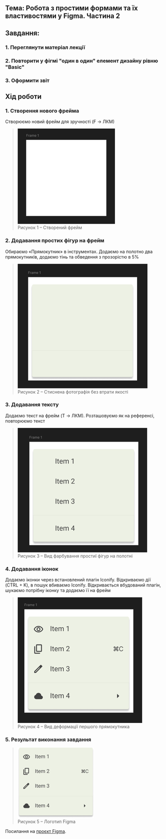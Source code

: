 ## Тема: Робота з простими формами та їх властивостями у Figma. Частина 2

## Завдання:

### 1.	Переглянути матеріал лекції

### 2.	Повторити у фігмі "один в один" елемент дизайну рівню "Basic"

### 3.  Оформити звіт

## Хід роботи

### 1.	Створення нового фрейма

Створюємо новий фрейм для зручності (F -> ЛКМ)

>![image](https://github.com/gn4r4/UI-UX/blob/main/workshop_3/images/1.png?raw=true)\
>Рисунок 1 – Створений фрейм

### 2.	Додавання простих фігур на фрейм

Обираємо «Прямокутник» в інструментах. Додаємо на полотно два прямокутників, додаємо тінь та обведення з прозорістю в 5%

>![image](https://github.com/gn4r4/UI-UX/blob/main/workshop_3/images/2.png?raw=true)\
>Рисунок 2 – Стиснена фотографія без втрати якості

### 3.	Додавання тексту

Додаємо текст на фрейм (T -> ЛКМ). Розташовуємо як на референсі, повторюємо текст

>![image](https://github.com/gn4r4/UI-UX/blob/main/workshop_3/images/3.png?raw=true)\
>Рисунок 3 – Вид фарбування простиї фігур на полотні

### 4.	Додавання іконок

Додаємо іконки через встановлений плагін Iconify. Відкриваємо дії (CTRL + K), в пошук вбиваємо Iconify. Відкривається вбудований плагін, шукаємо потрібну іконку та додаємо її на фрейм

>![image](https://github.com/gn4r4/UI-UX/blob/main/workshop_3/images/4.png?raw=true)\
>Рисунок 4 – Вид деформації першого прямокутника

### 5.	Результат виконання завдання

>![image](https://github.com/gn4r4/UI-UX/blob/main/workshop_3/images/Basic.png?raw=true)\
>Рисунок 5 – Логотип Figma

Посилання на [проєкт Figma](https://www.figma.com/design/MciZSzyWqenEl3RSwpKcAt/pr3?node-id=0-1&t=reckhlvnHkYxdtIi-1).

